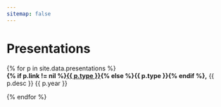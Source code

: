 ```yaml
---
sitemap: false
---
```

<h1 class="category-title" id="presentations">Presentations</h1>
{% for p in site.data.presentations %}

<article class="post-item">
    <div class="two-block-row-container with-date">
        <!-- <span class="article-title"><code class="post-meta"><strong>{{ p.type }}</strong></code> <strong>{{ p.title }}</strong></span> -->
        <span class="article-title"><strong>{% if p.link != nil %}<a href="{{ p.link }}">{{ p.type }}</a>{% else %}{{ p.type }}{% endif %},</strong> {{ p.desc }}</span>
        <span class="post-meta date-label">{{ p.year }}</span>
    </div>
    <!-- <div class="post-meta" style="width: 85%"><p>{{ p.desc }}</p></div>
    <div class="two-block-row-container">
        <div class="post-meta">{{ p.desc }}</div>
        {% if p.link != nil %}
            <div class="button-container">
                {% if p.external_link == true %}
                    <a href="{{ p.link }}">
                {% else %}
                    <a href="{{ site.url }}{{ p.link }}">
                {% endif %}
                    <div class="button">
                        {{ p.link_text }}
                    </div>
                </a>
            </div>
        {% endif %}
    </div> -->
</article>

{% endfor %}